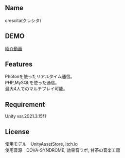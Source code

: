 ## Name
crescita(クレシタ)

## DEMO
[紹介動画](https://www.youtube.com/watch?v=OMxlo33prq8&feature=youtu.be)

## Features
Photonを使ったリアルタイム通信。  
PHP,MySQLを使った通信。  
最大4人でのマルチプレイ可能。  

## Requirement
Unity var.2021.3.15f1

## License
使用モデル　UnityAssetStore, Itch.io  
使用音源　DOVA-SYNDROME, 効果音ラボ, 甘茶の音楽工房
